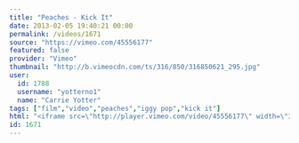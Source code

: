 ```yaml
---
title: "Peaches - Kick It"
date: 2013-02-05 19:40:21 00:00
permalink: /videos/1671
source: "https://vimeo.com/45556177"
featured: false
provider: "Vimeo"
thumbnail: "http://b.vimeocdn.com/ts/316/850/316850621_295.jpg"
user:
  id: 1788
  username: "yotterno1"
  name: "Carrie Yotter"
tags: ["film","video","peaches","iggy pop","kick it"]
html: "<iframe src=\"http://player.vimeo.com/video/45556177\" width=\"384\" height=\"288\" frameborder=\"0\" webkitAllowFullScreen mozallowfullscreen allowFullScreen></iframe>"
id: 1671
---
```


